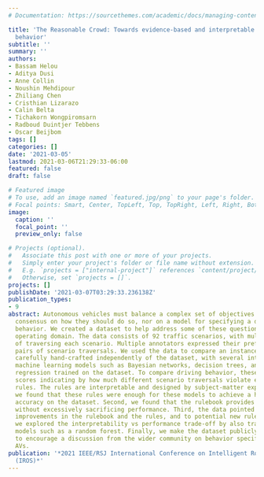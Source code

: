 ```yaml
---
# Documentation: https://sourcethemes.com/academic/docs/managing-content/

title: 'The Reasonable Crowd: Towards evidence-based and interpretable models of driving
  behavior'
subtitle: ''
summary: ''
authors:
- Bassam Helou
- Aditya Dusi
- Anne Collin
- Noushin Mehdipour
- Zhiliang Chen
- Cristhian Lizarazo
- Calin Belta
- Tichakorn Wongpiromsarn
- Radboud Duintjer Tebbens
- Oscar Beijbom
tags: []
categories: []
date: '2021-03-05'
lastmod: 2021-03-06T21:29:33-06:00
featured: false
draft: false

# Featured image
# To use, add an image named `featured.jpg/png` to your page's folder.
# Focal points: Smart, Center, TopLeft, Top, TopRight, Left, Right, BottomLeft, Bottom, BottomRight.
image:
  caption: ''
  focal_point: ''
  preview_only: false

# Projects (optional).
#   Associate this post with one or more of your projects.
#   Simply enter your project's folder or file name without extension.
#   E.g. `projects = ["internal-project"]` references `content/project/deep-learning/index.md`.
#   Otherwise, set `projects = []`.
projects: []
publishDate: '2021-03-07T03:29:33.236138Z'
publication_types:
- 9
abstract: Autonomous vehicles must balance a complex set of objectives. There is no
  consensus on how they should do so, nor on a model for specifying a desired driving
  behavior. We created a dataset to help address some of these questions in a limited
  operating domain. The data consists of 92 traffic scenarios, with multiple ways
  of traversing each scenario. Multiple annotators expressed their preference between
  pairs of scenario traversals. We used the data to compare an instance of a rulebook,
  carefully hand-crafted independently of the dataset, with several interpretable
  machine learning models such as Bayesian networks, decision trees, and logistic
  regression trained on the dataset. To compare driving behavior, these models use
  scores indicating by how much different scenario traversals violate each of 14 driving
  rules. The rules are interpretable and designed by subject-matter experts. First,
  we found that these rules were enough for these models to achieve a high classification
  accuracy on the dataset. Second, we found that the rulebook provides high interpretability
  without excessively sacrificing performance. Third, the data pointed to possible
  improvements in the rulebook and the rules, and to potential new rules. Fourth,
  we explored the interpretability vs performance trade-off by also training non-interpretable
  models such as a random forest. Finally, we make the dataset publicly available
  to encourage a discussion from the wider community on behavior specification for
  AVs.
publication: '*2021 IEEE/RSJ International Conference on Intelligent Robots and Systems
  (IROS)*'
---
```

